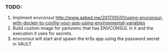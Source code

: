 ### TODO:
1. Implment envconsul 
http://www.aabed.me/2017/05/01/using-envconsul-with-docker-to-config-your-app-using-environmental-variables
2. Build custom image for yanivomc that has ENVCONSUL in it and the execution it uses for secrets.
3. envconsul will start and spawn the kr5s app using the password secret in VAULT